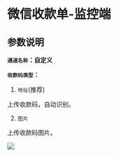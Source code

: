 # 微信收款单-监控端
## 参数说明
**`通道名称`：自定义**

**`收款码类型`：**

1. `地址`(推荐)

上传收款码，自动识别。

2. `图片`

上传收款码图片。

![](/Wx/QQ20240919-225358.png)